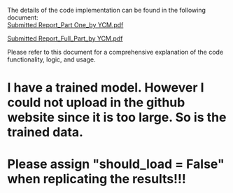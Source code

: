 The details of the code implementation can be found in the following document:  
[Submitted Report_Part One_by YCM.pdf](https://github.com/Ycm-The-Great/Code-for-the-project/blob/main/Submitted%20Report_Part%20One_by%20YCM.pdf)

[Submitted Report_Full_Part_by YCM.pdf](https://github.com/Ycm-The-Great/Code-for-the-project/blob/main/Submitted%20Report_Full_Part_by%20YCM.pdf)

Please refer to this document for a comprehensive explanation of the code functionality, logic, and usage.

# I have a trained model. However I could not upload in the github website since it is too large. So is the trained data.

# Please assign "should_load = False" when replicating the results!!!
